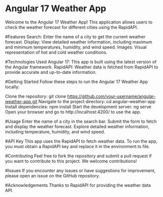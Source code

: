 # Angular 17 Weather App
Welcome to the Angular 17 Weather App! This application allows users to check the weather forecast for different cities using the RapidAPI.

#Features
Search: Enter the name of a city to get the current weather forecast.
Display: View detailed weather information, including maximum and minimum temperatures, humidity, and wind speed.
Images: Visual representation of hot and cold weather conditions.

#Technologies Used
Angular 17: This app is built using the latest version of the Angular framework.
RapidAPI: Weather data is fetched from RapidAPI to provide accurate and up-to-date information.

#Getting Started
Follow these steps to run the Angular 17 Weather App locally:

Clone the repository: git clone https://github.com/your-username/angular-weather-app.git
Navigate to the project directory: cd angular-weather-app
Install dependencies: npm install
Start the development server: ng serve
Open your browser and go to http://localhost:4200/ to use the app.

#Usage
Enter the name of a city in the search bar.
Submit the form to fetch and display the weather forecast.
Explore detailed weather information, including temperature, humidity, and wind speed.

#API Key
This app uses the RapidAPI to fetch weather data. To run the app, you must obtain a RapidAPI key and replace it in the environment.ts file.

#Contributing
Feel free to fork the repository and submit a pull request if you want to contribute to this project. We welcome contributions!

#Issues
If you encounter any issues or have suggestions for improvement, please open an issue on the GitHub repository.

#Acknowledgements
Thanks to RapidAPI for providing the weather data API.
